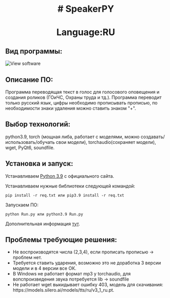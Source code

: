 <h1 align="center"># SpeakerPY </h1>
<h1 align="center">Language:RU </h1>
<h2>Вид программы:</h2>
<image src="sources/form.png" alt="View software">
<h2>Описание ПО:</h2>
<p>Программа переводящая текст в голос для голосового оповещения и создания роликов (ГОиЧС, Охраны труда и тд.).
Программа переводит только русский язык, цифры необходимо прописывать прописью, по необходимости знаки удаления
можно ставить знаком "+".</p>

<h2>Выбор технологий:</h2>
<p>python3.9, torch (мощная либа, работает с моделями, можно создавать/использовать/обучать свои модели), torchaudio(сохраняет модели), wget, PyQt6, soundfile.</p>

<h2>Установка и запуск:</h2>
<p>Устанавливаем 
<a href="https://www.python.org/downloads/release/python-3913/">Python 3.9</a> c официального сайта.</p> 

<p>Устанавливаем нужные библиотеки следующей командой:</p>
<p><code>pip install -r req.txt или pip3.9 install -r req.txt</code></p>

<p>Запускаем ПО:</p>
<p><code>python Run.py или python3.9 Run.py</code></p>

<p>Дополнительная информация <a href="https://github.com/alphacep/awesome-russian-speech?tab=readme-ov-file">тут</a>.</p>

<h2>Проблемы требующие решения:</h2>
<ul>
<li>Не воспроизводятся числа (2,3,4), если прописать прописью -> проблем нет.</li>
<li>Требуется ставить ударения, возможно это не доработка 3 версии модели и в 4 версии все ОК.</li>
<li>В Windows не работает формат mp3 у torchaudio, для вопспроизведения звука потребуется lib -> soundfile</li>
<li>Не работает wget выкидывает ошибку 403, модель для скачивания: https://models.silero.ai/models/tts/ru/v3_1_ru.pt.</li>
</ul>